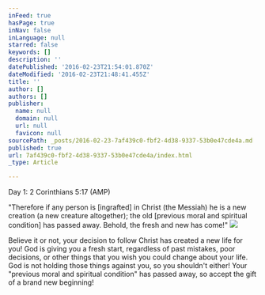 ```yaml
---
inFeed: true
hasPage: true
inNav: false
inLanguage: null
starred: false
keywords: []
description: ''
datePublished: '2016-02-23T21:54:01.870Z'
dateModified: '2016-02-23T21:48:41.455Z'
title: ''
author: []
authors: []
publisher:
  name: null
  domain: null
  url: null
  favicon: null
sourcePath: _posts/2016-02-23-7af439c0-fbf2-4d38-9337-53b0e47cde4a.md
published: true
url: 7af439c0-fbf2-4d38-9337-53b0e47cde4a/index.html
_type: Article

---
```

Day 1: 2 Corinthians 5:17 (AMP)

"Therefore if any person is \[ingrafted\] in Christ (the Messiah) he is a new creation (a new creature altogether); the old \[previous moral and spiritual condition\] has passed away. Behold, the fresh and new has come!"
![](https://the-grid-user-content.s3-us-west-2.amazonaws.com/b1ad322d-9cff-4a5c-a488-d9ec26a7fc88.jpg)

Believe it or not, your decision to follow Christ has created a new life for you! God is giving you a fresh start, regardless of past mistakes, poor decisions, or other things that you wish you could change about your life. God is not holding those things against you, so you shouldn't either! Your "previous moral and spiritual condition" has passed away, so accept the gift of a brand new beginning!